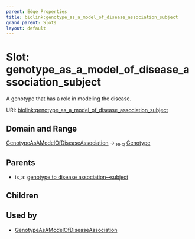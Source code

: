 ```yaml
---
parent: Edge Properties
title: biolink:genotype_as_a_model_of_disease_association_subject
grand_parent: Slots
layout: default
---
```


# Slot: genotype_as_a_model_of_disease_association_subject


A genotype that has a role in modeling the disease.

URI: [biolink:genotype_as_a_model_of_disease_association_subject](https://w3id.org/biolink/vocab/genotype_as_a_model_of_disease_association_subject)

## Domain and Range

[GenotypeAsAModelOfDiseaseAssociation](GenotypeAsAModelOfDiseaseAssociation.md) ->  <sub>REQ</sub> [Genotype](Genotype.md)

## Parents

 *  is_a: [genotype to disease association➞subject](genotype_to_disease_association_subject.md)

## Children


## Used by

 * [GenotypeAsAModelOfDiseaseAssociation](GenotypeAsAModelOfDiseaseAssociation.md)
